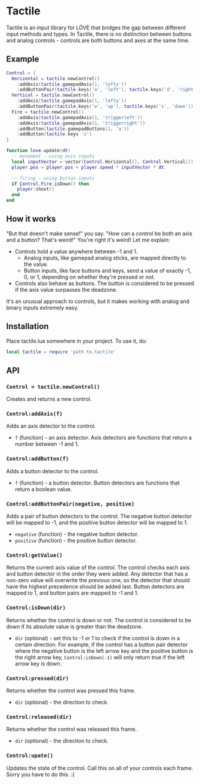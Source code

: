 Tactile
=======

Tactile is an input library for LÖVE that bridges the gap between different input methods and types. In Tactile, there is no distinction between buttons and analog controls - controls are both buttons and axes at the same time.

Example
-------
```lua
Control = {
  Horizontal = tactile.newControl()
    :addAxis(tactile.gamepadAxis(1, 'leftx'))
    :addButtonPair(tactile.keys('a', 'left'), tactile.keys('d', 'right')),
  Vertical = tactile.newControl()
    :addAxis(tactile.gamepadAxis(1, 'lefty'))
    :addButtonPair(tactile.keys('w', 'up'), tactile.keys('s', 'down')),
  Fire = tactile.newControl()
    :addAxis(tactile.gamepadAxis(1, 'triggerleft'))
    :addAxis(tactile.gamepadAxis(1, 'triggerright'))
    :addButton(tactile.gamepadButtons(1, 'a'))
    :addButton(tactile.keys 'x')
}

function love.update(dt)
  -- movement - using axis inputs
  local inputVector = vector(Control.Horizontal(), Control.Vertical())
  player.pos = player.pos + player.speed * inputVector * dt

  -- firing - using button inputs
  if Control.Fire:isDown() then
    player:shoot()
  end
end
```

How it works
------------
"But that doesn't make sense!" you say. "How can a control be both an axis and a button? That's weird!" You're right it's weird! Let me explain:
- Controls hold a value anywhere between -1 and 1.
  - Analog inputs, like gamepad analog sticks, are mapped directly to the value.
  - Button inputs, like face buttons and keys, send a value of exactly -1, 0, or 1, depending on whether they're pressed or not.
- Controls also behave as buttons. The button is considered to be pressed if the axis value surpasses the deadzone.

It's an unusual approach to controls, but it makes working with analog and binary inputs extremely easy.

Installation
------------
Place tactile.lua somewhere in your project. To use it, do:
```lua
local tactile = require 'path.to.tactile'
```

API
---
### `Control = tactile.newControl()`
Creates and returns a new control.

### `Control:addAxis(f)`
Adds an axis detector to the control.
- `f` (function) - an axis detector. Axis detectors are functions that return a number between -1 and 1.

### `Control:addButton(f)`
Adds a button detector to the control.
- `f` (function) - a button detector. Button detectors are functions that return a boolean value.

### `Control:addButtonPair(negative, positive)`
Adds a pair of button detectors to the control. The negative button detector will be mapped to -1, and the positive button detector will be mapped to 1.
- `negative` (function) - the negative button detector.
- `positive` (function) - the positive button detector.

### `Control:getValue()`
Returns the current axis value of the control. The control checks each axis and button detector in the order they were added. Any detector that has a non-zero value will overwrite the previous one, so the detector that should have the highest precedence should be added last. Button detectors are mapped to 1, and button pairs are mapped to -1 and 1.

### ```Control:isDown(dir)```
Returns whether the control is down or not. The control is considered to be down if its absolute value is greater than the deadzone.
- `dir` (optional) - set this to -1 or 1 to check if the control is down in a certain direction. For example, if the control has a button pair detector where the negative button is the left arrow key and the positive button is the right arrow key, `Control:isDown(-1)` will only return true if the left arrow key is down.

### ```Control:pressed(dir)```
Returns whether the control was pressed this frame.
- `dir` (optional) - the direction to check.

### ```Control:released(dir)```
Returns whether the control was released this frame.
- `dir` (optional) - the direction to check.

### ```Control:upate()```
Updates the state of the control. Call this on all of your controls each frame. Sorry you have to do this. :(

